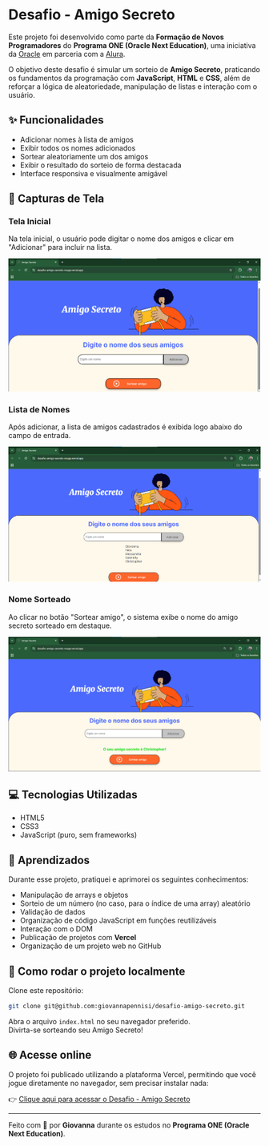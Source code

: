 # Desafio - Amigo Secreto

Este projeto foi desenvolvido como parte da **Formação de Novos Programadores** do **Programa ONE (Oracle Next Education)**, uma iniciativa da [Oracle](https://www.oracle.com/br/education/oracle-next-education/) em parceria com a [Alura](https://www.alura.com.br/).  

O objetivo deste desafio é simular um sorteio de **Amigo Secreto**, praticando os fundamentos da programação com **JavaScript**, **HTML** e **CSS**, além de reforçar a lógica de aleatoriedade, manipulação de listas e interação com o usuário.

## ✨ Funcionalidades

- Adicionar nomes à lista de amigos
- Exibir todos os nomes adicionados
- Sortear aleatoriamente um dos amigos
- Exibir o resultado do sorteio de forma destacada
- Interface responsiva e visualmente amigável

## 📸 Capturas de Tela

### Tela Inicial  
Na tela inicial, o usuário pode digitar o nome dos amigos e clicar em "Adicionar" para incluir na lista.

![Tela Inicial](assets/prints/Print1_telaInicial.png)

### Lista de Nomes  
Após adicionar, a lista de amigos cadastrados é exibida logo abaixo do campo de entrada.

![Lista de Nomes](assets/prints/Print2_listaDeNomes.png)

### Nome Sorteado  
Ao clicar no botão "Sortear amigo", o sistema exibe o nome do amigo secreto sorteado em destaque.

![Nome Sorteado](assets/prints/Print3_nomeSorteado.png)


## 💻 Tecnologias Utilizadas

- HTML5
- CSS3
- JavaScript (puro, sem frameworks)


## 🧠 Aprendizados

Durante esse projeto, pratiquei e aprimorei os seguintes conhecimentos:

- Manipulação de arrays e objetos  
- Sorteio de um número (no caso, para o índice de uma array) aleatório  
- Validação de dados  
- Organização de código JavaScript em funções reutilizáveis  
- Interação com o DOM  
- Publicação de projetos com **Vercel**  
- Organização de um projeto web no GitHub  

## 🚀 Como rodar o projeto localmente

Clone este repositório:

```bash
git clone git@github.com:giovannapennisi/desafio-amigo-secreto.git
```
Abra o arquivo `index.html` no seu navegador preferido.  
Divirta-se sorteando seu Amigo Secreto!

## 🌐 Acesse online

O projeto foi publicado utilizando a plataforma Vercel, permitindo que você jogue diretamente no navegador, sem precisar instalar nada:

👉 [Clique aqui para acessar o Desafio - Amigo Secreto](https://desafio-amigo-secreto-rouge.vercel.app/)

---

Feito com 💙 por **Giovanna** durante os estudos no **Programa ONE (Oracle Next Education)**.

